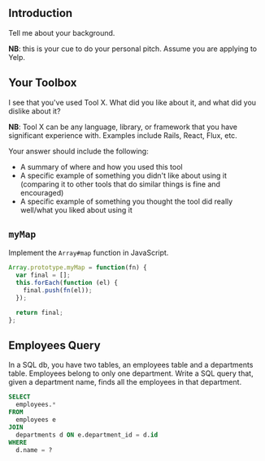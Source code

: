 ## Introduction 

Tell me about your background.

**NB**: this is your cue to do your personal pitch.  Assume you are applying to Yelp.

## Your Toolbox

I see that you've used Tool X.  What did you like about it, and what did you dislike about it?

**NB**: Tool X can be any language, library, or framework that you have significant experience with.  Examples include Rails, React, Flux, etc.  

Your answer should include the following:

- A summary of where and how you used this tool
- A specific example of something you didn't like about using it (comparing it to other tools that do similar things is fine and encouraged)
- A specific example of something you thought the tool did really well/what you liked about using it

## `myMap`

Implement the `Array#map` function in JavaScript.

```js
Array.prototype.myMap = function(fn) {
  var final = [];
  this.forEach(function (el) {
    final.push(fn(el));
  });

  return final;
};
```

## Employees Query

In a SQL db, you have two tables, an employees table and a departments
table. Employees belong to only one department. Write a SQL query that,
given a department name, finds all the employees in that department.

```sql
SELECT
  employees.*
FROM
  employees e
JOIN
  departments d ON e.department_id = d.id
WHERE
  d.name = ?
```
